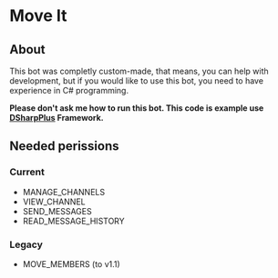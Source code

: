 # Move It
## About
This bot was completly custom-made, that means, you can help with development, but if you would like to use this bot, you need to have experience in C# programming.

**Please don't ask me how to run this bot. This code is example use [DSharpPlus](https://github.com/NaamloosDT/DSharpPlus) Framework.**

## Needed perissions
### Current
- MANAGE_CHANNELS
- VIEW_CHANNEL
- SEND_MESSAGES
- READ_MESSAGE_HISTORY
### Legacy
- MOVE_MEMBERS (to v1.1)
